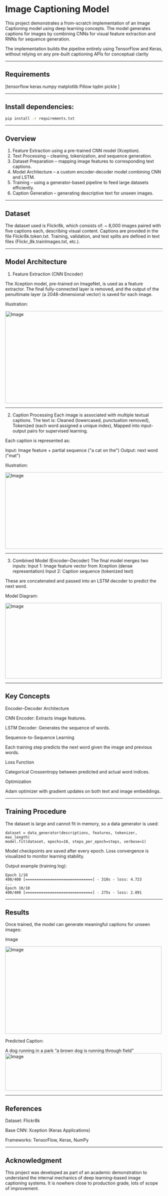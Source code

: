 # Image Captioning Model

This project demonstrates a from-scratch implementation of an Image Captioning model using deep learning concepts.
The model generates captions for images by combining CNNs for visual feature extraction and RNNs for sequence generation.

The implementation builds the pipeline entirely using TensorFlow and Keras, without relying on any pre-built captioning APIs for conceptual clarity

---

## Requirements

[tensorflow
keras
numpy
matplotlib
Pillow
tqdm
pickle
]

---

## Install dependencies:
```bash
pip install -r requirements.txt
```

---

## Overview

1. Feature Extraction using a pre-trained CNN model (Xception).
2. Text Processing – cleaning, tokenization, and sequence generation.
3. Dataset Preparation – mapping image features to corresponding text captions.
4. Model Architecture – a custom encoder-decoder model combining CNN and LSTM.
5. Training – using a generator-based pipeline to feed large datasets efficiently.
6. Caption Generation – generating descriptive text for unseen images.

---

## Dataset
The dataset used is Flickr8k, which consists of:
~ 8,000 images paired with five captions each, describing visual content.
Captions are provided in the file Flickr8k.token.txt.
Training, validation, and test splits are defined in text files (Flickr_8k.trainImages.txt, etc.).

---

## Model Architecture

1. Feature Extraction (CNN Encoder)

The Xception model, pre-trained on ImageNet, is used as a feature extractor.
The final fully-connected layer is removed, and the output of the penultimate layer (a 2048-dimensional vector) is saved for each image.

Illustration:

<img width="550" height="295" alt="Image" src="https://github.com/user-attachments/assets/fd97516d-add4-45d5-af73-ed40bf6a1f37" />

---

2. Caption Processing
Each image is associated with multiple textual captions.
The text is:
Cleaned (lowercased, punctuation removed),
Tokenized (each word assigned a unique index),
Mapped into input-output pairs for supervised learning.

Each caption is represented as:

Input:   Image feature + partial sequence ("a cat on the")
Output:  next word ("mat")

Illustration: 

<img width="550" height="245" alt="Image" src="https://github.com/user-attachments/assets/b7f59aff-abbe-46c0-b272-52e012c1f16c" />

---

3. Combined Model (Encoder–Decoder)
The final model merges two inputs:
Input 1: Image feature vector from Xception (dense representation)
Input 2: Caption sequence (tokenized text)

These are concatenated and passed into an LSTM decoder to predict the next word.

Model Diagram: 

<img width="500" height="242" alt="Image" src="https://github.com/user-attachments/assets/3fa93837-ecdd-464f-8e36-9bb53267ab4a" />

---

## Key Concepts
Encoder–Decoder Architecture

CNN Encoder: Extracts image features.

LSTM Decoder: Generates the sequence of words.

Sequence-to-Sequence Learning

Each training step predicts the next word given the image and previous words.

Loss Function

Categorical Crossentropy between predicted and actual word indices.

Optimization

Adam optimizer with gradient updates on both text and image embeddings.

---

## Training Procedure

The dataset is large and cannot fit in memory, so a data generator is used:
```
dataset = data_generator(descriptions, features, tokenizer, max_length)
model.fit(dataset, epochs=10, steps_per_epoch=steps, verbose=1)
```

Model checkpoints are saved after every epoch.
Loss convergence is visualized to monitor learning stability.

Output example (training log):
```
Epoch 1/10
400/400 [==============================] - 310s - loss: 4.723
...
Epoch 10/10
400/400 [==============================] - 275s - loss: 2.891
```

---

## Results

Once trained, the model can generate meaningful captions for unseen images:

Image	

<img width="500" height="280" alt="Image" src="https://github.com/user-attachments/assets/82faf97f-688c-4518-8c17-d642e9a12ffe" />

Predicted Caption:

A dog running in a park	“a brown dog is running through field”
<img width="500" height="120" alt="Image" src="https://github.com/user-attachments/assets/f8a8a2e3-3414-4302-9203-1c647a171225" />

---

## References

Dataset: Flickr8k

Base CNN: Xception (Keras Applications)

Frameworks: TensorFlow, Keras, NumPy

---

## Acknowledgment

This project was developed as part of an academic demonstration to understand the internal mechanics of deep learning–based image captioning systems.
It is nowhere close to production grade, lots of scope of improvement.
